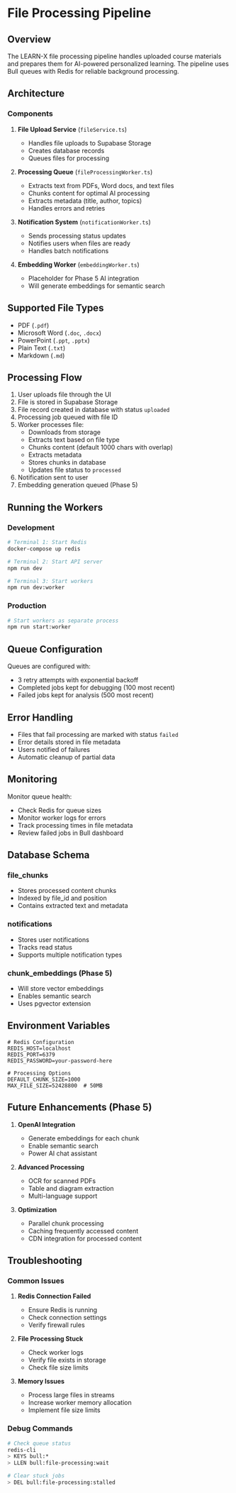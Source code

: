 # File Processing Pipeline

## Overview

The LEARN-X file processing pipeline handles uploaded course materials and prepares them for AI-powered personalized learning. The pipeline uses Bull queues with Redis for reliable background processing.

## Architecture

### Components

1. **File Upload Service** (`fileService.ts`)
   - Handles file uploads to Supabase Storage
   - Creates database records
   - Queues files for processing

2. **Processing Queue** (`fileProcessingWorker.ts`)
   - Extracts text from PDFs, Word docs, and text files
   - Chunks content for optimal AI processing
   - Extracts metadata (title, author, topics)
   - Handles errors and retries

3. **Notification System** (`notificationWorker.ts`)
   - Sends processing status updates
   - Notifies users when files are ready
   - Handles batch notifications

4. **Embedding Worker** (`embeddingWorker.ts`)
   - Placeholder for Phase 5 AI integration
   - Will generate embeddings for semantic search

## Supported File Types

- PDF (`.pdf`)
- Microsoft Word (`.doc`, `.docx`)
- PowerPoint (`.ppt`, `.pptx`)
- Plain Text (`.txt`)
- Markdown (`.md`)

## Processing Flow

1. User uploads file through the UI
2. File is stored in Supabase Storage
3. File record created in database with status `uploaded`
4. Processing job queued with file ID
5. Worker processes file:
   - Downloads from storage
   - Extracts text based on file type
   - Chunks content (default 1000 chars with overlap)
   - Extracts metadata
   - Stores chunks in database
   - Updates file status to `processed`
6. Notification sent to user
7. Embedding generation queued (Phase 5)

## Running the Workers

### Development

```bash
# Terminal 1: Start Redis
docker-compose up redis

# Terminal 2: Start API server
npm run dev

# Terminal 3: Start workers
npm run dev:worker
```

### Production

```bash
# Start workers as separate process
npm run start:worker
```

## Queue Configuration

Queues are configured with:
- 3 retry attempts with exponential backoff
- Completed jobs kept for debugging (100 most recent)
- Failed jobs kept for analysis (500 most recent)

## Error Handling

- Files that fail processing are marked with status `failed`
- Error details stored in file metadata
- Users notified of failures
- Automatic cleanup of partial data

## Monitoring

Monitor queue health:
- Check Redis for queue sizes
- Monitor worker logs for errors
- Track processing times in file metadata
- Review failed jobs in Bull dashboard

## Database Schema

### file_chunks
- Stores processed content chunks
- Indexed by file_id and position
- Contains extracted text and metadata

### notifications
- Stores user notifications
- Tracks read status
- Supports multiple notification types

### chunk_embeddings (Phase 5)
- Will store vector embeddings
- Enables semantic search
- Uses pgvector extension

## Environment Variables

```env
# Redis Configuration
REDIS_HOST=localhost
REDIS_PORT=6379
REDIS_PASSWORD=your-password-here

# Processing Options
DEFAULT_CHUNK_SIZE=1000
MAX_FILE_SIZE=52428800  # 50MB
```

## Future Enhancements (Phase 5)

1. **OpenAI Integration**
   - Generate embeddings for each chunk
   - Enable semantic search
   - Power AI chat assistant

2. **Advanced Processing**
   - OCR for scanned PDFs
   - Table and diagram extraction
   - Multi-language support

3. **Optimization**
   - Parallel chunk processing
   - Caching frequently accessed content
   - CDN integration for processed content

## Troubleshooting

### Common Issues

1. **Redis Connection Failed**
   - Ensure Redis is running
   - Check connection settings
   - Verify firewall rules

2. **File Processing Stuck**
   - Check worker logs
   - Verify file exists in storage
   - Check file size limits

3. **Memory Issues**
   - Process large files in streams
   - Increase worker memory allocation
   - Implement file size limits

### Debug Commands

```bash
# Check queue status
redis-cli
> KEYS bull:*
> LLEN bull:file-processing:wait

# Clear stuck jobs
> DEL bull:file-processing:stalled
```